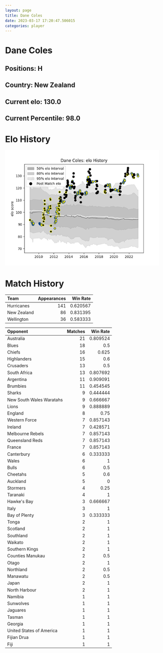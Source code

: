 ```yaml
---  
layout: page  
title: Dane Coles  
date: 2023-03-17 17:20:47.506015  
categories: player  
---
```

# Dane Coles

## Positions: H

## Country: New Zealand

## Current elo: 130.0

## Current Percentile: 98.0

# Elo History


![elo history](history_DaneColes.png)
# Match History


| Team        |   Appearances |   Win Rate |
|:------------|--------------:|-----------:|
| Hurricanes  |           141 |   0.620567 |
| New Zealand |            86 |   0.831395 |
| Wellington  |            36 |   0.583333 |

| Opponent                 |   Matches |   Win Rate |
|:-------------------------|----------:|-----------:|
| Australia                |        21 |   0.809524 |
| Blues                    |        18 |   0.5      |
| Chiefs                   |        16 |   0.625    |
| Highlanders              |        15 |   0.6      |
| Crusaders                |        13 |   0.5      |
| South Africa             |        13 |   0.807692 |
| Argentina                |        11 |   0.909091 |
| Brumbies                 |        11 |   0.454545 |
| Sharks                   |         9 |   0.444444 |
| New South Wales Waratahs |         9 |   0.666667 |
| Lions                    |         9 |   0.888889 |
| England                  |         8 |   0.75     |
| Western Force            |         7 |   0.857143 |
| Ireland                  |         7 |   0.428571 |
| Melbourne Rebels         |         7 |   0.857143 |
| Queensland Reds          |         7 |   0.857143 |
| France                   |         7 |   0.857143 |
| Canterbury               |         6 |   0.333333 |
| Wales                    |         6 |   1        |
| Bulls                    |         6 |   0.5      |
| Cheetahs                 |         5 |   0.6      |
| Auckland                 |         5 |   0        |
| Stormers                 |         4 |   0.25     |
| Taranaki                 |         4 |   1        |
| Hawke's Bay              |         3 |   0.666667 |
| Italy                    |         3 |   1        |
| Bay of Plenty            |         3 |   0.333333 |
| Tonga                    |         2 |   1        |
| Scotland                 |         2 |   1        |
| Southland                |         2 |   1        |
| Waikato                  |         2 |   1        |
| Southern Kings           |         2 |   1        |
| Counties Manukau         |         2 |   0.5      |
| Otago                    |         2 |   1        |
| Northland                |         2 |   0.5      |
| Manawatu                 |         2 |   0.5      |
| Japan                    |         2 |   1        |
| North Harbour            |         2 |   1        |
| Namibia                  |         1 |   1        |
| Sunwolves                |         1 |   1        |
| Jaguares                 |         1 |   1        |
| Tasman                   |         1 |   1        |
| Georgia                  |         1 |   1        |
| United States of America |         1 |   1        |
| Fijian Drua              |         1 |   1        |
| Fiji                     |         1 |   1        |